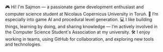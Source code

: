 🎮 Hi! I'm Sajmon — a passionate game development enthusiast and computer science student at Nicolaus Copernicus University in Toruń.
🧠 I’m especially into game AI and procedural level generation.
💻 I like building things, learning by doing, and sharing knowledge — I’m actively involved in the Computer Science Student's Association at my university.
🛠️ I enjoy working in teams, using GitHub for collaboration, and exploring new tools and technologies.
